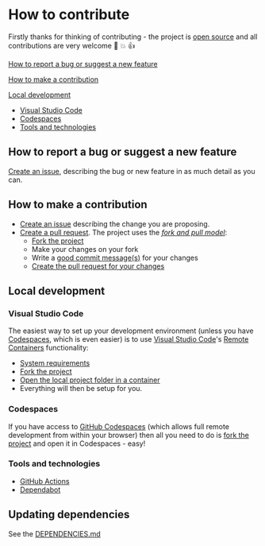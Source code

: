 # How to contribute

Firstly thanks for thinking of contributing - the project is [open source](https://opensource.guide/how-to-contribute/)
and all contributions are very welcome :slightly_smiling_face: :boom: :thumbsup:

[How to report a bug or suggest a new feature](#how-to-report-a-bug-or-suggest-a-new-feature)

[How to make a contribution](#how-to-make-a-contribution)

[Local development](#local-development)

* [Visual Studio Code](#visual-studio-code)
* [Codespaces](#codespaces)
* [Tools and technologies](#tools-and-technologies)

## How to report a bug or suggest a new feature

[Create an issue](../../issues), describing the bug or new feature in as much detail as you can.

## How to make a contribution

* [Create an issue](../../issues) describing the change you are proposing.
* [Create a pull request](https://docs.github.com/en/github/collaborating-with-issues-and-pull-requests/about-pull-requests).
The project uses the _[fork and pull model](https://docs.github.com/en/github/collaborating-with-issues-and-pull-requests/about-collaborative-development-models)_:
  * [Fork the project](https://docs.github.com/en/github/collaborating-with-issues-and-pull-requests/working-with-forks)
  * Make your changes on your fork
  * Write a [good commit message(s)](https://chris.beams.io/posts/git-commit/) for your changes
  * [Create the pull request for your changes](https://docs.github.com/en/github/collaborating-with-issues-and-pull-requests/proposing-changes-to-your-work-with-pull-requests)

## Local development

### Visual Studio Code

The easiest way to set up your development environment (unless you have [Codespaces](#codespaces), which is even easier)
is to use [Visual Studio Code](https://code.visualstudio.com/)'s [Remote Containers](https://code.visualstudio.com/docs/remote/containers)
functionality:

* [System requirements](https://code.visualstudio.com/docs/remote/containers#_system-requirements)
* [Fork the project](https://docs.github.com/en/github/collaborating-with-issues-and-pull-requests/working-with-forks)
* [Open the local project folder in a container](https://code.visualstudio.com/docs/remote/containers#_quick-start-open-an-existing-folder-in-a-container)
* Everything will then be setup for you.

### Codespaces

If you have access to [GitHub Codespaces](https://github.com/features/codespaces/) (which allows full remote
development from within your browser) then all you need to do is [fork the project](https://docs.github.com/en/github/collaborating-with-issues-and-pull-requests/working-with-forks)
and open it in Codespaces - easy!

### Tools and technologies

* [GitHub Actions](https://docs.github.com/en/actions)
* [Dependabot](https://docs.github.com/en/github/administering-a-repository/keeping-your-dependencies-updated-automatically)

## Updating dependencies

See the [DEPENDENCIES.md](.github/DEPENDENCIES.md)
